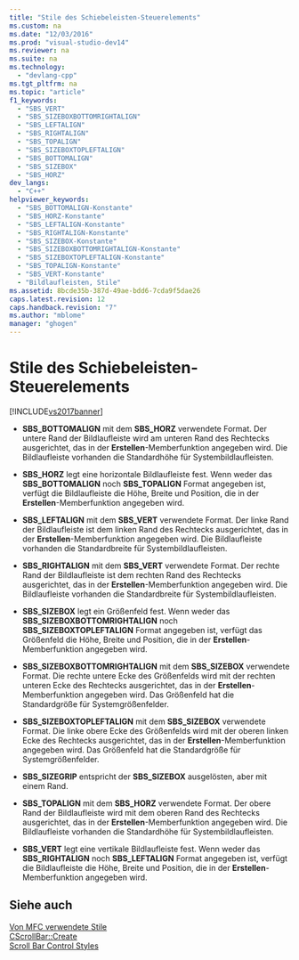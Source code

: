 ```yaml
---
title: "Stile des Schiebeleisten-Steuerelements"
ms.custom: na
ms.date: "12/03/2016"
ms.prod: "visual-studio-dev14"
ms.reviewer: na
ms.suite: na
ms.technology: 
  - "devlang-cpp"
ms.tgt_pltfrm: na
ms.topic: "article"
f1_keywords: 
  - "SBS_VERT"
  - "SBS_SIZEBOXBOTTOMRIGHTALIGN"
  - "SBS_LEFTALIGN"
  - "SBS_RIGHTALIGN"
  - "SBS_TOPALIGN"
  - "SBS_SIZEBOXTOPLEFTALIGN"
  - "SBS_BOTTOMALIGN"
  - "SBS_SIZEBOX"
  - "SBS_HORZ"
dev_langs: 
  - "C++"
helpviewer_keywords: 
  - "SBS_BOTTOMALIGN-Konstante"
  - "SBS_HORZ-Konstante"
  - "SBS_LEFTALIGN-Konstante"
  - "SBS_RIGHTALIGN-Konstante"
  - "SBS_SIZEBOX-Konstante"
  - "SBS_SIZEBOXBOTTOMRIGHTALIGN-Konstante"
  - "SBS_SIZEBOXTOPLEFTALIGN-Konstante"
  - "SBS_TOPALIGN-Konstante"
  - "SBS_VERT-Konstante"
  - "Bildlaufleisten, Stile"
ms.assetid: 8bcde35b-387d-49ae-bdd6-7cda9f5dae26
caps.latest.revision: 12
caps.handback.revision: "7"
ms.author: "mblome"
manager: "ghogen"
---
```

# Stile des Schiebeleisten-Steuerelements
[!INCLUDE[vs2017banner](../../assembler/inline/includes/vs2017banner.md)]

-   **SBS\_BOTTOMALIGN** mit dem **SBS\_HORZ** verwendete Format.  Der untere Rand der Bildlaufleiste wird am unteren Rand des Rechtecks ausgerichtet, das in der **Erstellen**\-Memberfunktion angegeben wird.  Die Bildlaufleiste vorhanden die Standardhöhe für Systembildlaufleisten.  
  
-   **SBS\_HORZ** legt eine horizontale Bildlaufleiste fest.  Wenn weder das **SBS\_BOTTOMALIGN** noch **SBS\_TOPALIGN** Format angegeben ist, verfügt die Bildlaufleiste die Höhe, Breite und Position, die in der **Erstellen**\-Memberfunktion angegeben wird.  
  
-   **SBS\_LEFTALIGN** mit dem **SBS\_VERT** verwendete Format.  Der linke Rand der Bildlaufleiste ist dem linken Rand des Rechtecks ausgerichtet, das in der **Erstellen**\-Memberfunktion angegeben wird.  Die Bildlaufleiste vorhanden die Standardbreite für Systembildlaufleisten.  
  
-   **SBS\_RIGHTALIGN** mit dem **SBS\_VERT** verwendete Format.  Der rechte Rand der Bildlaufleiste ist dem rechten Rand des Rechtecks ausgerichtet, das in der **Erstellen**\-Memberfunktion angegeben wird.  Die Bildlaufleiste vorhanden die Standardbreite für Systembildlaufleisten.  
  
-   **SBS\_SIZEBOX** legt ein Größenfeld fest.  Wenn weder das **SBS\_SIZEBOXBOTTOMRIGHTALIGN** noch **SBS\_SIZEBOXTOPLEFTALIGN** Format angegeben ist, verfügt das Größenfeld die Höhe, Breite und Position, die in der **Erstellen**\-Memberfunktion angegeben wird.  
  
-   **SBS\_SIZEBOXBOTTOMRIGHTALIGN** mit dem **SBS\_SIZEBOX** verwendete Format.  Die rechte untere Ecke des Größenfelds wird mit der rechten unteren Ecke des Rechtecks ausgerichtet, das in der **Erstellen**\-Memberfunktion angegeben wird.  Das Größenfeld hat die Standardgröße für Systemgrößenfelder.  
  
-   **SBS\_SIZEBOXTOPLEFTALIGN** mit dem **SBS\_SIZEBOX** verwendete Format.  Die linke obere Ecke des Größenfelds wird mit der oberen linken Ecke des Rechtecks ausgerichtet, das in der **Erstellen**\-Memberfunktion angegeben wird.  Das Größenfeld hat die Standardgröße für Systemgrößenfelder.  
  
-   **SBS\_SIZEGRIP** entspricht der **SBS\_SIZEBOX** ausgelösten, aber mit einem Rand.  
  
-   **SBS\_TOPALIGN** mit dem **SBS\_HORZ** verwendete Format.  Der obere Rand der Bildlaufleiste wird mit dem oberen Rand des Rechtecks ausgerichtet, das in der **Erstellen**\-Memberfunktion angegeben wird.  Die Bildlaufleiste vorhanden die Standardhöhe für Systembildlaufleisten.  
  
-   **SBS\_VERT** legt eine vertikale Bildlaufleiste fest.  Wenn weder das **SBS\_RIGHTALIGN** noch **SBS\_LEFTALIGN** Format angegeben ist, verfügt die Bildlaufleiste die Höhe, Breite und Position, die in der **Erstellen**\-Memberfunktion angegeben wird.  
  
## Siehe auch  
 [Von MFC verwendete Stile](../../mfc/reference/styles-used-by-mfc.md)   
 [CScrollBar::Create](../Topic/CScrollBar::Create.md)   
 [Scroll Bar Control Styles](http://msdn.microsoft.com/library/windows/desktop/bb787533)